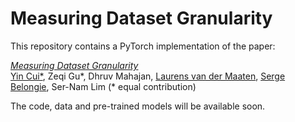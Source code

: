 # Measuring Dataset Granularity

This repository contains a PyTorch implementation of the paper:

[*Measuring Dataset Granularity*](https://arxiv.org/abs/1912.10154)\
[Yin Cui*](https://ycui.me/), Zeqi Gu*, Dhruv Mahajan, [Laurens van der Maaten](https://lvdmaaten.github.io/), [Serge Belongie](http://blogs.cornell.edu/techfaculty/serge-belongie/), Ser-Nam Lim (* equal contribution)

The code, data and pre-trained models will be available soon.
